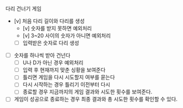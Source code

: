 다리 건너기 게임

- [v] 처음 다리 길이와 다리를 생성  
    - [v] 숫자를 받지 못하면 예외처리  
    - [v] 3~20 사이의 숫자가 아니면 예외처리
    - [ ] 입력받은 숫자로 다리 생성 
- [ ] 숫자를 하나씩 받아 건넌다  
    - [ ] U나 D가 아닌 경우 예외처리  
    - [ ] 입력 후 현재까지 맞춘 싱황을 보여준다  
    - [ ] 틀리면 게임을 다시 시도할지 여부를 묻는다    
    - [ ] 다시 시작하는 경우 틀리기 이전부터 다시   
    - [ ] 종료할 경우 지금까지의 게임 결과와 시도한 횟수를 보여준다.  
- [ ] 게임이 성공으로 종료하는 경우 최종 결과와 총 시도한 횟수를 확인할 수 있다.